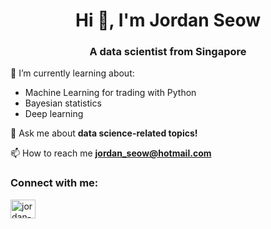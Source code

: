 <h1 align="center">Hi 👋, I'm Jordan Seow</h1>
<h3 align="center">A data scientist from Singapore</h3>

🌱 I’m currently learning about:
-   Machine Learning for trading with Python 
-   Bayesian statistics
-   Deep learning

💬 Ask me about **data science-related topics!**

📫 How to reach me **jordan_seow@hotmail.com**

<h3 align="left">Connect with me:</h3>
<p align="left">
<a href="https://linkedin.com/in/jordan-seow" target="blank"><img align="center" src="https://raw.githubusercontent.com/rahuldkjain/github-profile-readme-generator/master/src/images/icons/Social/linked-in-alt.svg" alt="jordan-seow" height="30" width="40" /></a>
</p>
